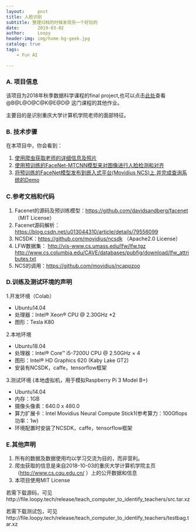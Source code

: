 ```yaml
---
layout:     post
title: 人脸识别
subtitle: 整理归档的时候发现另一个好玩的
date:       2019-03-02
author:     Loopy
header-img: img/home-bg-geek.jpg
catalog: true
tags:
    - Fun AI

---
```


### A. 项目信息

  该项目为2018年秋季数据科学课程的final project,也可以点击[此处](http://file.loopy.tech/release/teach_computer_to_identify_teachers/DS.html)查看 @B@L@O@C@K@E@D@ 这门课程的其他作业。

  主要目的是识别重庆大学计算机学院老师的面部特征。
### B. 技术步骤

在本项目中，你会看到：
1. [使用爬虫获取老师的详细信息及照片]( http://file.loopy.tech/release/teach_computer_to_identify_teachers/get_data.html)
1. [使用预训练的FaceNet-MTCNN模型来对图像进行人脸检测和对齐](http://file.loopy.tech/release/teach_computer_to_identify_teachers/align.html)
1. [将预训练的FaceNet模型发布到嵌入式平台(Movidius NCS)上,并完成查询系统的Demo](http://file.loopy.tech/release/teach_computer_to_identify_teachers/demo.html)

### C.参考文档和代码

1. Facenet的源码及预训练模型：https://github.com/davidsandberg/facenet （MIT License）
1. Facenet源码解析：https://blog.csdn.net/u013044310/article/details/79556099
1. NCSDK：https://github.com/movidius/ncsdk （Apache2.0 License）
1. LFW数据集： http://vis-www.cs.umass.edu/lfw/lfw.tgz
 http://www.cs.columbia.edu/CAVE/databases/pubfig/download/lfw_attributes.txt
1. NCS的调用：https://github.com/movidius/ncappzoo

### D.训练及测试环境的声明
1.开发环境（Colab）
- Ubuntu14.04
- 处理器：Intel®  Xeon® CPU @ 2.30GHz *2
- 图形：Tesla K80

2.本地环境
- Ubuntu18.04
- 处理器：Intel® Core™ i5-7200U CPU @ 2.50GHz × 4
- 图形：Intel® HD Graphics 620 (Kaby Lake GT2)
- 安装有NCSDK，caffe，tensorflow框架

3.测试环境 (本地虚拟机，用于模拟Raspberry Pi 3 Model B+)
- Ubuntu14.04
- 内存：1GB
- 摄像头像素：640.0 x 480.0
- 算力扩展卡：Intel Movidius Neural Compute Stick1(参考算力：100Gflops 功率：1w)
- 环境配置时安装了NCSDK，caffe，tensorflow框架

### E.其他声明
1. 所有的数据及数据使用均以学习交流为目的，而非营利。
1. 爬虫获取的信息是来自2018-10-03的重庆大学计算机学院主页（http://www.cs.cqu.edu.cn/ ）上的公开数据和信息
1. 本项目使用MIT License

若需下载源码，可见http://file.loopy.tech/release/teach_computer_to_identify_teachers/src.tar.xz

若需下载测试包，可见http://file.loopy.tech/release/teach_computer_to_identify_teachers/testbag.tar.xz
